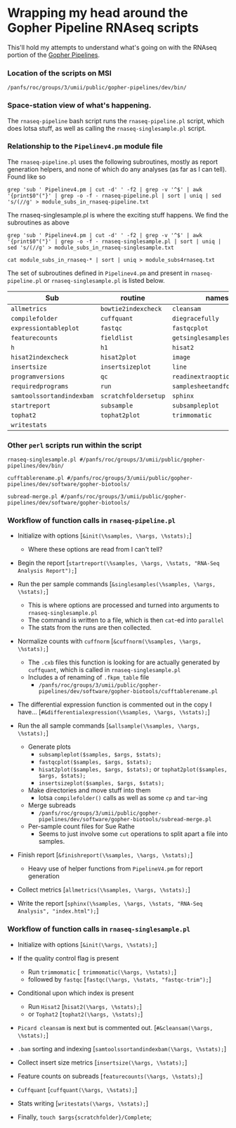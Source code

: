 # Wrapping my head around the Gopher Pipeline RNAseq scripts

This'll hold my attempts to understand what's going on with the RNAseq portion of the [Gopher Pipelines](https://bitbucket.org/jgarbe/gopher-pipelines).

### Location of the scripts on MSI
```
/panfs/roc/groups/3/umii/public/gopher-pipelines/dev/bin/
```

### Space-station view of what's happening.

The ```rnaseq-pipeline``` bash script runs the ```rnaseq-pipeline.pl``` script, which does lotsa stuff, as well as calling the ```rnaseq-singlesample.pl``` script.


### Relationship to the ```Pipelinev4.pm``` module file
The ```rnaseq-pipeline.pl``` uses the following subroutines, mostly as report generation helpers, and none of which do any analyses (as far as I can tell). Found like so

```
grep 'sub ' Pipelinev4.pm | cut -d' ' -f2 | grep -v '^$' | awk '{print$0"("}' | grep -o -f - rnaseq-pipeline.pl | sort | uniq | sed 's/(//g' > module_subs_in_rnaseq-pipeline.txt
```

The rnaseq-singlesample.pl is where the exciting stuff happens. We find the subroutines as above

```
grep 'sub ' Pipelinev4.pm | cut -d' ' -f2 | grep -v '^$' | awk '{print$0"("}' | grep -o -f - rnaseq-singlesample.pl | sort | uniq | sed 's/(//g' > module_subs_in_rnaseq-singlesample.txt

cat module_subs_in_rnaseq-* | sort | uniq > module_subs4rnaseq.txt
```

The set of subroutines defined in ```Pipelinev4.pm``` and present in ```rnaseq-pipeline.pl``` or ```rnaseq-singlesample.pl``` is listed below.


Sub | routine | names |
-----|-----|-----
`allmetrics` | `bowtie2indexcheck` | `cleansam`
`compilefolder` | `cuffquant` | `diegracefully`
`expressiontableplot` | `fastqc` | `fastqcplot`
`featurecounts` | `fieldlist` | `getsinglesamplestats`
`h` | `h1` | `hisat2`
`hisat2indexcheck` | `hisat2plot` | `image`
`insertsize` | `insertsizeplot` | `line`
`programversions` | `qc` | `readinextraoptions`
`requiredprograms` | `run` | `samplesheetandfoldersetup`
`samtoolssortandindexbam` | `scratchfoldersetup` | `sphinx`
`startreport` | `subsample` | `subsampleplot`
`tophat2` | `tophat2plot` | `trimmomatic`
`writestats` |  |


### Other ```perl``` scripts run within the script

```
rnaseq-singlesample.pl #/panfs/roc/groups/3/umii/public/gopher-pipelines/dev/bin/

cufftablerename.pl #/panfs/roc/groups/3/umii/public/gopher-pipelines/dev/software/gopher-biotools/

subread-merge.pl #/panfs/roc/groups/3/umii/public/gopher-pipelines/dev/software/gopher-biotools/
```



### Workflow of function calls in ```rnaseq-pipeline.pl```

- Initialize with options [```&init(\%samples, \%args, \%stats);```]
  - Where these options are read from I can't tell?

- Begin the report [```startreport(\%samples, \%args, \%stats, "RNA-Seq Analysis Report");```]

- Run the per sample commands [```&singlesamples(\%samples, \%args, \%stats);```]
  - This is where options are processed and turned into arguments to ```rnaseq-singlesample.pl```
  - The command is written to a file, which is then ```cat```-ed into ```parallel```
  - The stats from the runs are then collected.

- Normalize counts with ```cuffnorm``` [```&cuffnorm(\%samples, \%args, \%stats);```]
  - The ```.cxb``` files this function is looking for are actually generated by ```cuffquant```, which is called in ```rnaseq-singlesample.pl```
  - Includes a of renaming of `.fkpm_table` file 
    - `/panfs/roc/groups/3/umii/public/gopher-pipelines/dev/software/gopher-biotools/cufftablerename.pl`

- The differential expression function is commented out in the copy I have... [```#&differentialexpression(\%samples, \%args, \%stats);```]

- Run the all sample commands [```&allsample(\%samples, \%args, \%stats);```]
  - Generate plots
    - ```subsampleplot($samples, $args, $stats);```
    - ```fastqcplot($samples, $args, $stats);```
    - ```hisat2plot($samples, $args, $stats);``` or ```tophat2plot($samples, $args, $stats);```
    - ```insertsizeplot($samples, $args, $stats);```
  - Make directories and move stuff into them
    - lotsa `compilefolder()` calls as well as some `cp` and `tar`-ing
  - Merge subreads
    - `/panfs/roc/groups/3/umii/public/gopher-pipelines/dev/software/gopher-biotools/subread-merge.pl`
  - Per-sample count files for Sue Rathe
    - Seems to just involve some ```cut``` operations to split apart a file into samples.

- Finish report [```&finishreport(\%samples, \%args, \%stats);```]
  - Heavy use of helper functions from ```PipelineV4.pm``` for report generation

- Collect metrics [```allmetrics(\%samples, \%args, \%stats);```]

- Write the report [```sphinx(\%samples, \%args, \%stats, "RNA-Seq Analysis", "index.html");```] 

### Workflow of function calls in ```rnaseq-singlesample.pl```
- Initialize with options [```&init(\%args, \%stats);```]

- If the quality control flag is present
  - Run ```trimmomatic``` [``` trimmomatic(\%args, \%stats);```]
  - followed by ```fastqc``` [```fastqc(\%args, \%stats, "fastqc-trim");```]

- Conditional upon which index is present
  - Run ```Hisat2``` [```hisat2(\%args, \%stats);```]
  - or ```Tophat2``` [```tophat2(\%args, \%stats);```]

- ```Picard cleansam``` is next but is commented out. [```#&cleansam(\%args, \%stats);```]

- ```.bam``` sorting and indexing [```samtoolssortandindexbam(\%args, \%stats);```]

- Collect insert size metrics [```insertsize(\%args, \%stats);```]

- Feature counts on subreads [```featurecounts(\%args, \%stats);```]

- ```Cuffquant``` [```cuffquant(\%args, \%stats);```]

- Stats writing [```writestats(\%args, \%stats);```]

- Finally, `touch $args{scratchfolder}/Complete`;
